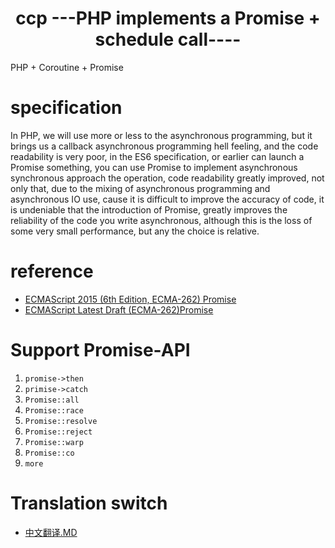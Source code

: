 <h1 align="center">ccp ---PHP implements a Promise + schedule call---- </h1>

PHP + Coroutine + Promise

# specification

In PHP, we will use more or less to the asynchronous programming, but it brings us a callback asynchronous programming hell feeling, and the code readability is very poor, in the ES6 specification, or earlier can launch a Promise something, you can use Promise to implement asynchronous synchronous approach the operation, code readability greatly improved, not only that, due to the mixing of asynchronous programming and asynchronous IO use, cause it is difficult to improve the accuracy of code, it is undeniable that the introduction of Promise, greatly improves the reliability of the code you write asynchronous, although this is the loss of some very small performance, but any the choice is relative.


# reference

- [ECMAScript 2015 (6th Edition, ECMA-262) Promise](http://www.ecma-international.org/ecma-262/6.0/#sec-promise-objects)
- [ECMAScript Latest Draft (ECMA-262)Promise](https://promisesaplus.com/)

# Support Promise-API

1. `promise->then`
2. `primise->catch`
3. `Promise::all`
4. `Promise::race`
5. `Promise::resolve`
6. `Promise::reject`
7. `Promise::warp`
8. `Promise::co`
9. `more`

# Translation switch

- [中文翻译.MD](https://github.com/whiteCcinn/ccp/edit/master/ZH-README.md)
